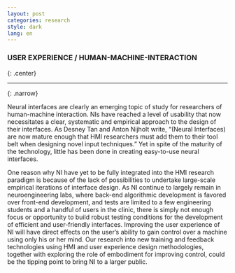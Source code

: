 ```yaml
---
layout: post
categories: research
style: dark
lang: en
---
```


### USER EXPERIENCE / HUMAN-MACHINE-INTERACTION
{: .center}
___
{: .narrow}

Neural interfaces are clearly an emerging topic of study for researchers of human-machine interaction. NIs have reached a level of usability that now necessitates a clear, systematic and empirical approach to the design of their interfaces. As Desney Tan and Anton Nijholt write, “(Neural Interfaces) are now mature enough that HMI researchers must add them to their tool belt when designing novel input techniques.” Yet in spite of the maturity of the technology, little has been done in creating easy-to-use neural interfaces.

One reason why NI have yet to be fully integrated into the HMI research paradigm is because of the lack of possibilities to undertake large-scale empirical iterations of interface design. As NI continue to largely remain in neuroengineering labs, where back-end algorithmic development is favored over front-end development, and tests are limited to a few engineering students and a handful of users in the clinic, there is simply not enough focus or opportunity to build robust testing conditions for the development of efficient and user-friendly interfaces. Improving the user experience of NI will have direct effects on the user’s ability to gain control over a machine using only his or her mind. Our research into new training and feedback technologies using HMI and user experience design methodologies, together with exploring the role of embodiment for improving control, could be the tipping point to bring NI to a larger public.